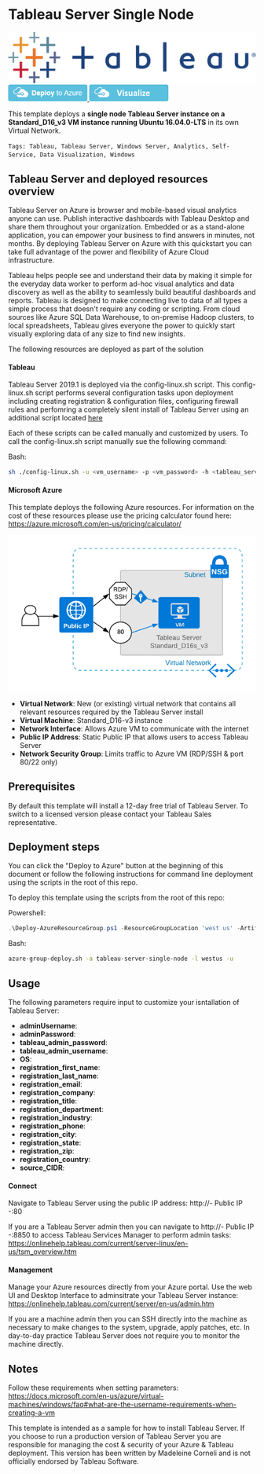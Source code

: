 # Tableau Server Single Node
<img src="https://github.com/maddyloo/tableau-server-single-node/blob/master/images/tableau_rgb.png"/>
<a href="https://portal.azure.com/#create/Microsoft.Template/uri/https%3A%2F%2Fraw.githubusercontent.com%2FAzure%2Fazure-quickstart-templates%2Fmaster%2F100-blank-template%2Fazuredeploy.json" target="_blank">
<img src="https://raw.githubusercontent.com/Azure/azure-quickstart-templates/master/1-CONTRIBUTION-GUIDE/images/deploytoazure.png"/>
</a>
<a href="http://armviz.io/#/?load=https%3A%2F%2Fraw.githubusercontent.com%2FAzure%2Fazure-quickstart-templates%2Fmaster%2F100-blank-template%2Fazuredeploy.json" target="_blank">
<img src="https://raw.githubusercontent.com/Azure/azure-quickstart-templates/master/1-CONTRIBUTION-GUIDE/images/visualizebutton.png"/>
</a>

This template deploys a **single node Tableau Server instance on a Standard_D16_v3 VM instance running Ubuntu 16.04.0-LTS** in its own Virtual Network.

`Tags: Tableau, Tableau Server, Windows Server, Analytics, Self-Service, Data Visualization, Windows`

## Tableau Server and deployed resources overview

Tableau Server on Azure is browser and mobile-based visual analytics anyone can use.  Publish interactive dashboards with Tableau Desktop and share them throughout your organization. Embedded or as a stand-alone application, you can empower your business to find answers in minutes, not months.  By deploying Tableau Server on Azure with this quickstart you can take full advantage of the power and flexibility of Azure Cloud infrastructure.  

Tableau helps people see and understand their data by making it simple for the everyday data worker to perform ad-hoc visual analytics and data discovery as well as the ability to seamlessly build beautiful dashboards and reports. Tableau is designed to make connecting live to data of all types a simple process that doesn't require any coding or scripting. From cloud sources like Azure SQL Data Warehouse, to on-premise Hadoop clusters, to local spreadsheets, Tableau gives everyone the power to quickly start visually exploring data of any size to find new insights.

The following resources are deployed as part of the solution

#### Tableau

Tableau Server 2019.1 is deployed via the config-linux.sh script.  This config-linux.sh script performs several configuration tasks upon deployment including creating registration & configuration files, configuring firewall rules and perfomring a completely silent install of Tableau Server using an additional script located <a href="https://github.com/tableau/server-install-script-samples/tree/master/linux/automated-installer">here</a>

Each of these scripts can be called manually and customized by users.  To call the config-linux.sh script manually sue the following command:

Bash:
```bash
sh ./config-linux.sh -u <vm_username> -p <vm_password> -h <tableau_server_admin_UN> -i <tableau_server_admin_UN> -j <zip_code> -k <country> -l <city> -m <last_name> -n <industry> -o yes -q <job_title> -r <phone_number> -s <company_name> -t <state> -v <department> -w <first_name> -x <email_address>
```

#### Microsoft Azure

This template deploys the following Azure resources.  For information on the cost of these resources please use the pricing calculator found here: https://azure.microsoft.com/en-us/pricing/calculator/

<img src="https://github.com/maddyloo/tableau-server-single-node/blob/master/images/azure_single_node.png"/>

+ **Virtual Network**: New (or existing) virtual network that contains all relevant resources required by the Tableau Server install
+ **Virtual Machine**: Standard_D16-v3 instance
+ **Network Interface**: Allows Azure VM to communicate with the internet
+ **Public IP Address**: Static Public IP that allows users to access Tableau Server
+ **Network Security Group**: Limits traffic to Azure VM (RDP/SSH & port 80/22 only)

## Prerequisites

By default this template will install a 12-day free trial of Tableau Server.  To switch to a licensed version please contact your Tableau Sales representative.  

## Deployment steps

You can click the "Deploy to Azure" button at the beginning of this document or follow the following instructions for command line deployment using the scripts in the root of this repo.

To deploy this template using the scripts from the root of this repo: 

Powershell:
```PowerShell
.\Deploy-AzureResourceGroup.ps1 -ResourceGroupLocation 'west us' -ArtifactsStagingDirectory 'tableau-server-single-node' -UploadArtifacts 
```
Bash:
```bash
azure-group-deploy.sh -a tableau-server-single-node -l westus -u
```

## Usage

The following parameters require input to customize your isntallation of Tableau Server:

+ **adminUsername**:
+ **adminPassword**:
+ **tableau_admin_password**:
+ **tableau_admin_username**:
+ **OS**:
+ **registration_first_name**:
+ **registration_last_name**:
+ **registration_email**:
+ **registration_company**:
+ **registration_title**:
+ **registration_department**:
+ **registration_industry**:
+ **registration_phone**:
+ **registration_city**:
+ **registration_state**:
+ **registration_zip**:
+ **registration_country**:
+ **source_CIDR**:

#### Connect

Navigate to Tableau Server using the public IP address: http://- Public IP -:80

If you are a Tableau Server admin then you can navigate to http://- Public IP -:8850 to access Tableau Services Manager to perform admin tasks: https://onlinehelp.tableau.com/current/server-linux/en-us/tsm_overview.htm

#### Management

Manage your Azure resources directly from your Azure portal.  Use the web UI and Desktop Interface to adminsitrate your Tableau Server instance: https://onlinehelp.tableau.com/current/server/en-us/admin.htm

If you are a machine admin then you can SSH directly into the machine as necessary to make changes to the system, upgrade, apply patches, etc.  In day-to-day practice Tableau Server does not require you to monitor the machine directly.

## Notes

Follow these requirements when setting parameters: https://docs.microsoft.com/en-us/azure/virtual-machines/windows/faq#what-are-the-username-requirements-when-creating-a-vm

This template is intended as a sample for how to install Tableau Server.  If you choose to run a production version of Tableau Server you are responsible for managing the cost & security of your Azure & Tableau deployment.  This version has been written by Madeleine Corneli and is not officially endorsed by Tableau Software.